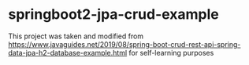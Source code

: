 # springboot2-jpa-crud-example

This project was taken and modified from https://www.javaguides.net/2019/08/spring-boot-crud-rest-api-spring-data-jpa-h2-database-example.html 
for self-learning purposes
